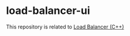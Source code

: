 # load-balancer-ui

This repository is related to [Load Balancer (C++)](https://github.com/rahul07bagul/load-balancer-cpp)
